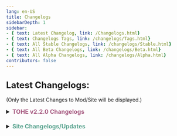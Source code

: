 ```yaml
---
lang: en-US
title: Changelogs
sidebarDepth: 1
sidebar:
- { text: Latest Changelog, link: /Changelogs.html}
- { text: Changelogs Tags, link: /changelogs/Tags.html}
- { text: All Stable Changelogs, link: /changelogs/Stable.html}
- { text: All Beta Changelogs, link: /changelogs/Beta.html}
- { text: All Alpha Changelogs, link: /changelogs/Alpha.html}
contributors: false
---
```


## <font size=5em><b>Latest Changelogs:</b></font><br>
(Only the Latest Changes to Mod/Site will be displayed.)

<font size=3em>
<details>
<summary><b><font color=#a65a80>TOHE v2.2.0 Changelogs</font></b></summary>

<b><font color=#cf4e8f>v2.2.0 Stable Release</font></b>
Doesn't matter mod broke ill update this when the anticheat change fixes are implemented probably
</details>
<br>
<details>
<summary><b><font color=#5ea692>Site Changelogs/Updates</font></b></summary>

* By [**Pyro**](https://sites.google.com/view/notpyro404)<br>
\+ <font color=green><b>NEW</b></font>: Overhauled Mod.md (Gamemodes are now dropdown menus + their settings, rather than a big text mess.)<br>
\+ <font color=green><b>NEW</b></font>: Secondary Roles/Hidden Roles are now under Secondary folders. Secondary is for roles that only appear if one role is enabled. (You can't see Famine without Baker, or Evil Mini without Mini) Hidden Roles technically fall under that ruling. (You can't see Bard without Arrogance, or Requiter without Knight)<br>
= <font color=#ece218><b>NOTICE</b></font>: If there are any other issues, or you simply have feedback, open a forum in `#website-feedback`! Thank you!<br>
</details>
</font>